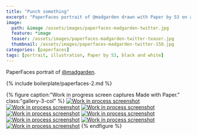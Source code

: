 ```yaml
---
title: "Punch something"
excerpt: "PaperFaces portrait of @madgarden drawn with Paper by 53 on an iPad."
image: 
  path: &image /assets/images/paperfaces-madgarden-twitter.jpg 
  feature: *image
  teaser: /assets/images/paperfaces-madgarden-twitter-teaser.jpg
  thumbnail: /assets/images/paperfaces-madgarden-twitter-150.jpg
categories: [paperfaces]
tags: [portrait, illustration, Paper by 53, black and white]
---
```


PaperFaces portrait of [@madgarden](https://twitter.com/madgarden).

{% include boilerplate/paperfaces-2.md %}

{% figure caption:"Work in progress screen captures Made with Paper." class:"gallery-3-col" %}
[![Work in process screenshot](/assets/images/paperfaces-madgarden-process-1-600.jpg)](/assets/images/paperfaces-madgarden-process-1-lg.jpg)
[![Work in process screenshot](/assets/images/paperfaces-madgarden-process-2-600.jpg)](/assets/images/paperfaces-madgarden-process-2-lg.jpg)
[![Work in process screenshot](/assets/images/paperfaces-madgarden-process-3-600.jpg)](/assets/images/paperfaces-madgarden-process-3-lg.jpg)
[![Work in process screenshot](/assets/images/paperfaces-madgarden-process-4-600.jpg)](/assets/images/paperfaces-madgarden-process-4-lg.jpg)
[![Work in process screenshot](/assets/images/paperfaces-madgarden-process-5-600.jpg)](/assets/images/paperfaces-madgarden-process-5-lg.jpg)
[![Work in process screenshot](/assets/images/paperfaces-madgarden-process-6-600.jpg)](/assets/images/paperfaces-madgarden-process-6-lg.jpg)
[![Work in process screenshot](/assets/images/paperfaces-madgarden-process-7-600.jpg)](/assets/images/paperfaces-madgarden-process-7-lg.jpg)
[![Work in process screenshot](/assets/images/paperfaces-madgarden-process-8-600.jpg)](/assets/images/paperfaces-madgarden-process-8-lg.jpg)
{% endfigure %}
